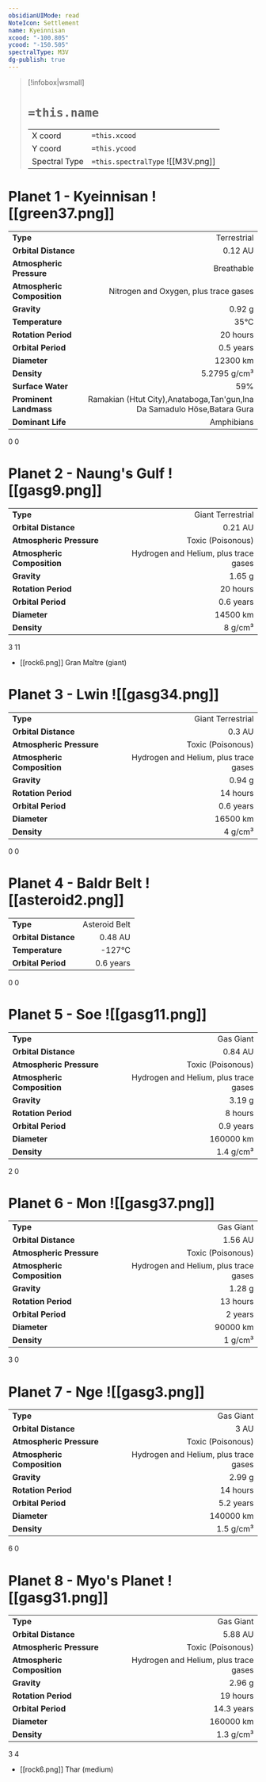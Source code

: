 ```yaml
---
obsidianUIMode: read
NoteIcon: Settlement
name: Kyeinnisan
xcood: "-100.805"
ycood: "-150.505"
spectralType: M3V
dg-publish: true
---
```

> [!infobox|wsmall]
> # `=this.name`
> | | |
> | - | - |
> | X coord | `=this.xcood` |
> | Y coord| `=this.ycood` |
> | Spectral Type | `=this.spectralType` ![[M3V.png]] |

# Planet 1 - Kyeinnisan ![[green37.png]]
|                             |                           |
| --------------------------- | -------------------------:|
| **Type**                    |             Terrestrial |
| **Orbital Distance**        |   0.12 AU |
| **Atmospheric Pressure**    |       Breathable |
| **Atmospheric Composition** |      Nitrogen and Oxygen, plus trace gases |
| **Gravity**                 |        0.92 g |
| **Temperature**             |    35°C |
| **Rotation Period**         |  20 hours |
| **Orbital Period** | 0.5 years |
| **Diameter**                |      12300 km | 
| **Density**                 |    5.2795 g/cm³ |
| **Surface Water**           |           59% | 
| **Prominent Landmass**      |         Ramakian (Htut City),Anataboga,Tan'gun,Ina Da Samadulo Höse,Batara Gura | 
| **Dominant Life**           |         Amphibians |



0
0



# Planet 2 - Naung's Gulf ![[gasg9.png]]
|                             |                           |
| --------------------------- | -------------------------:|
| **Type**                    |             Giant Terrestrial |
| **Orbital Distance**        |   0.21 AU |
| **Atmospheric Pressure**    |       Toxic (Poisonous) |
| **Atmospheric Composition** |      Hydrogen and Helium, plus trace gases |
| **Gravity**                 |        1.65 g |
| **Rotation Period**         |  20 hours |
| **Orbital Period** | 0.6 years |
| **Diameter**                |      14500 km | 
| **Density**                 |    8 g/cm³ |



3
11

- [[rock6.png]] Gran Maître (giant)

# Planet 3 - Lwin ![[gasg34.png]]
|                             |                           |
| --------------------------- | -------------------------:|
| **Type**                    |             Giant Terrestrial |
| **Orbital Distance**        |   0.3 AU |
| **Atmospheric Pressure**    |       Toxic (Poisonous) |
| **Atmospheric Composition** |      Hydrogen and Helium, plus trace gases |
| **Gravity**                 |        0.94 g |
| **Rotation Period**         |  14 hours |
| **Orbital Period** | 0.6 years |
| **Diameter**                |      16500 km | 
| **Density**                 |    4 g/cm³ |



0
0



# Planet 4 - Baldr Belt ![[asteroid2.png]]
|                             |                           |
| --------------------------- | -------------------------:|
| **Type**                    |             Asteroid Belt |
| **Orbital Distance**        |   0.48 AU |
| **Temperature**             |    -127°C |
| **Orbital Period** | 0.6 years |



0
0



# Planet 5 - Soe ![[gasg11.png]]
|                             |                           |
| --------------------------- | -------------------------:|
| **Type**                    |             Gas Giant |
| **Orbital Distance**        |   0.84 AU |
| **Atmospheric Pressure**    |       Toxic (Poisonous) |
| **Atmospheric Composition** |      Hydrogen and Helium, plus trace gases |
| **Gravity**                 |        3.19 g |
| **Rotation Period**         |  8 hours |
| **Orbital Period** | 0.9 years |
| **Diameter**                |      160000 km | 
| **Density**                 |    1.4 g/cm³ |



2
0



# Planet 6 - Mon ![[gasg37.png]]
|                             |                           |
| --------------------------- | -------------------------:|
| **Type**                    |             Gas Giant |
| **Orbital Distance**        |   1.56 AU |
| **Atmospheric Pressure**    |       Toxic (Poisonous) |
| **Atmospheric Composition** |      Hydrogen and Helium, plus trace gases |
| **Gravity**                 |        1.28 g |
| **Rotation Period**         |  13 hours |
| **Orbital Period** | 2 years |
| **Diameter**                |      90000 km | 
| **Density**                 |    1 g/cm³ |



3
0



# Planet 7 - Nge ![[gasg3.png]]
|                             |                           |
| --------------------------- | -------------------------:|
| **Type**                    |             Gas Giant |
| **Orbital Distance**        |   3 AU |
| **Atmospheric Pressure**    |       Toxic (Poisonous) |
| **Atmospheric Composition** |      Hydrogen and Helium, plus trace gases |
| **Gravity**                 |        2.99 g |
| **Rotation Period**         |  14 hours |
| **Orbital Period** | 5.2 years |
| **Diameter**                |      140000 km | 
| **Density**                 |    1.5 g/cm³ |



6
0



# Planet 8 - Myo's Planet ![[gasg31.png]]
|                             |                           |
| --------------------------- | -------------------------:|
| **Type**                    |             Gas Giant |
| **Orbital Distance**        |   5.88 AU |
| **Atmospheric Pressure**    |       Toxic (Poisonous) |
| **Atmospheric Composition** |      Hydrogen and Helium, plus trace gases |
| **Gravity**                 |        2.96 g |
| **Rotation Period**         |  19 hours |
| **Orbital Period** | 14.3 years |
| **Diameter**                |      160000 km | 
| **Density**                 |    1.3 g/cm³ |



3
4

- [[rock6.png]] Thar (medium)

